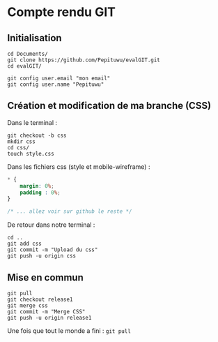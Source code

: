 # Compte rendu GIT

## Initialisation 

``` shell
cd Documents/
git clone https://github.com/Pepituwu/evalGIT.git
cd evalGIT/ 

git config user.email "mon email"
git config user.name "Pepituwu"
```

## Création et modification de ma branche (CSS)

Dans le terminal : 

``` shell 
git checkout -b css
mkdir css
cd css/
touch style.css
```

Dans les fichiers css (style et mobile-wireframe) : 

``` css 
* {
    margin: 0%;
    padding : 0%;
}

/* ... allez voir sur github le reste */
```

De retour dans notre terminal :

``` shell 
cd ..
git add css 
git commit -m "Upload du css"
git push -u origin css
```

## Mise en commun

``` shell 
git pull 
git checkout release1
git merge css
git commit -m "Merge CSS"
git push -u origin release1
```

Une fois que tout le monde a fini : 
`git pull`
